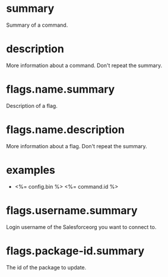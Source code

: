 # summary

Summary of a command.

# description

More information about a command. Don't repeat the summary.

# flags.name.summary

Description of a flag.

# flags.name.description

More information about a flag. Don't repeat the summary.

# examples

- <%= config.bin %> <%= command.id %>

# flags.username.summary

Login username of the Salesforceorg you want to connect to.

# flags.package-id.summary

The id of the package to update.
